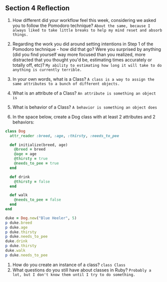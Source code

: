 ## Section 4 Reflection

1. How different did your workflow feel this week, considering we asked you to follow the Pomodoro technique?
`About the same, because I always liked to take little breaks to help my mind reset and absorb things.`

1. Regarding the work you did around setting intentions in Step 1 of the Pomodoro technique - how did that go? Were you surprised by anything (did you find yourself way more focused than you realized, more distracted that you thought you'd be, estimating times accurately or totally off, etc)?
`My ability to estimating how long it will take to do anything is currently terrible.`
1. In your own words, what is a Class?
`A class is a way to assign the same attributes to a bunch of different objects.`
1. What is an attribute of a Class?
`An attribute is something an object is`
1. What is behavior of a Class?
`A behavior is something an object does`
1. In the space below, create a Dog class with at least 2 attributes and 2 behaviors:

```rb
class Dog
  attr_reader :breed, :age, :thirsty, :needs_to_pee

  def initialize(breed, age)
    @breed = breed
    @age = age
    @thirsty = true
    @needs_to_pee = true
  end

  def drink
    @thirsty = false
  end

  def walk
    @needs_to_pee = false
  end
end

duke = Dog.new("Blue Heeler", 5)
p duke.breed
p duke.age
p duke.thirsty
p duke.needs_to_pee
duke.drink
p duke.thirsty
duke.walk
p duke.needs_to_pee


```

1. How do you create an instance of a class?
`class Class`
1. What questions do you still have about classes in Ruby?
`Probably a lot, but I don't know them until I try to do something.`
